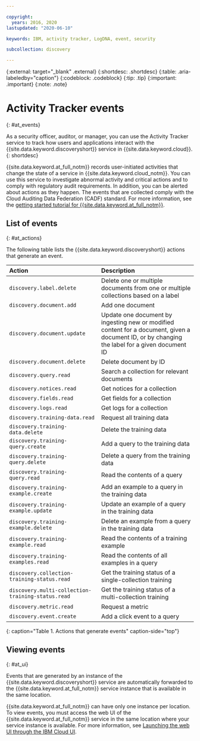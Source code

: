 ```yaml
---

copyright:
  years: 2016, 2020
lastupdated: "2020-06-10"

keywords: IBM, activity tracker, LogDNA, event, security

subcollection: discovery

---
```


{:external: target="_blank" .external}
{:shortdesc: .shortdesc}
{:table: .aria-labeledby="caption"}
{:codeblock: .codeblock}
{:tip: .tip}
{:important: .important}
{:note: .note}


# Activity Tracker events
{: #at_events}

As a security officer, auditor, or manager, you can use the Activity Tracker service to track how users and applications interact with the {{site.data.keyword.discoveryshort}} service in {{site.data.keyword.cloud}}.
{: shortdesc}

{{site.data.keyword.at_full_notm}} records user-initiated activities that change the state of a service in {{site.data.keyword.cloud_notm}}. You can use this service to investigate abnormal activity and critical actions and to comply with regulatory audit requirements. In addition, you can be alerted about actions as they happen. The events that are collected comply with the Cloud Auditing Data Federation (CADF) standard. For more information, see the [getting started tutorial for {{site.data.keyword.at_full_notm}}](/docs/Activity-Tracker-with-LogDNA?topic=Activity-Tracker-with-LogDNA-getting-started).

## List of events
{: #at_actions}

The following table lists the {{site.data.keyword.discoveryshort}} actions that generate an event.

| Action                           | Description                        | 
|:---------------------------------|:-----------------------------------|
| `discovery.label.delete`           | Delete one or multiple documents from one or multiple collections based on a label                  |
| `discovery.document.add`           | Add one document                  |
| `discovery.document.update`        | Update one document by ingesting new or modified content for a document, given a document ID, or by changing the label for a given document ID     | 
| `discovery.document.delete`        | Delete document by ID              |
| `discovery.query.read`             | Search a collection for relevant documents |
| `discovery.notices.read`           | Get notices for a collection |
| `discovery.fields.read`            | Get fields for a collection |
| `discovery.logs.read`              | Get logs for a collection |
| `discovery.training-data.read`     | Request all training data   |
| `discovery.training-data.delete`   | Delete the training data   |
| `discovery.training-query.create`           | Add a query to the training data   |
| `discovery.training-query.delete`           | Delete a query from the training data   |
| `discovery.training-query.read`             | Read the contents of a query   |
| `discovery.training-example.create`   | Add an example to a query in the training data   |
| `discovery.training-example.update`   | Update an example of a query in the training data   |
| `discovery.training-example.delete`   | Delete an example from a query in the training data   |
| `discovery.training-example.read`     | Read the contents of a training example   |
| `discovery.training-examples.read`    | Read the contents of all examples in a query   |
| `discovery.collection-training-status.read` | Get the training status of a single-collection training  |
| `discovery.multi-collection-training-status.read` | Get the training status of a multi-collection training  |
| `discovery.metric.read`            | Request a metric   |
| `discovery.event.create`           | Add a click event to a query  |
{: caption="Table 1. Actions that generate events" caption-side="top"}


## Viewing events
{: #at_ui}

Events that are generated by an instance of the {{site.data.keyword.discoveryshort}} service are automatically forwarded to the {{site.data.keyword.at_full_notm}} service instance that is available in the same location.

{{site.data.keyword.at_full_notm}} can have only one instance per location. To view events, you must access the web UI of the {{site.data.keyword.at_full_notm}} service in the same location where your service instance is available. For more information, see [Launching the web UI through the IBM Cloud UI](/docs/Activity-Tracker-with-LogDNA?topic=Activity-Tracker-with-LogDNA-launch#launch_step2).